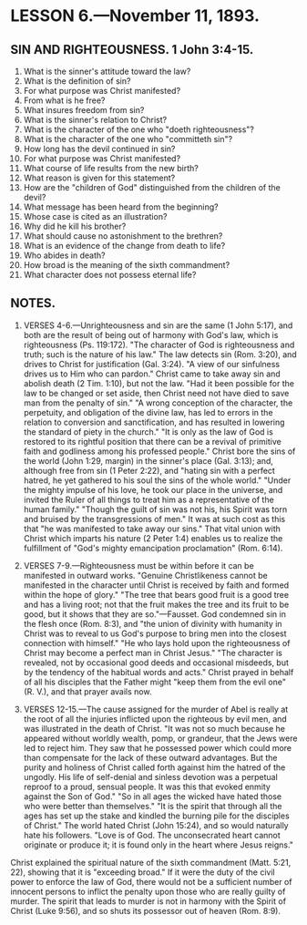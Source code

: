 # LESSON 6.—November 11, 1893.

## SIN AND RIGHTEOUSNESS. 1 John 3:4-15.

1. What is the sinner's attitude toward the law?
2. What is the definition of sin?
3. For what purpose was Christ manifested?
4. From what is he free?
5. What insures freedom from sin?
6. What is the sinner's relation to Christ?
7. What is the character of the one who "doeth righteousness"?
8. What is the character of the one who "committeth sin"?
9. How long has the devil continued in sin?
10. For what purpose was Christ manifested?
11. What course of life results from the new birth?
12. What reason is given for this statement?
13. How are the "children of God" distinguished from the children of the devil?
14. What message has been heard from the beginning?
15. Whose case is cited as an illustration?
16. Why did he kill his brother?
17. What should cause no astonishment to the brethren?
18. What is an evidence of the change from death to life?
19. Who abides in death?
20. How broad is the meaning of the sixth commandment?
21. What character does not possess eternal life?

## NOTES.

1. VERSES 4-6.—Unrighteousness and sin are the same (1 John 5:17), and both are the result of being out of harmony with God's law, which is righteousness (Ps. 119:172). "The character of God is righteousness and truth; such is the nature of his law." The law detects sin (Rom. 3:20), and drives to Christ for justification (Gal. 3:24). "A view of our sinfulness drives us to Him who can pardon." Christ came to take away sin and abolish death (2 Tim. 1:10), but not the law. "Had it been possible for the law to be changed or set aside, then Christ need not have died to save man from the penalty of sin." "A wrong conception of the character, the perpetuity, and obligation of the divine law, has led to errors in the relation to conversion and sanctification, and has resulted in lowering the standard of piety in the church." "It is only as the law of God is restored to its rightful position that there can be a revival of primitive faith and godliness among his professed people." Christ bore the sins of the world (John 1:29, margin) in the sinner's place (Gal. 3:13); and, although free from sin (1 Peter 2:22), and "hating sin with a perfect hatred, he yet gathered to his soul the sins of the whole world." "Under the mighty impulse of his love, he took our place in the universe, and invited the Ruler of all things to treat him as a representative of the human family." "Though the guilt of sin was not his, his Spirit was torn and bruised by the transgressions of men." It was at such cost as this that "he was manifested to take away our sins." That vital union with Christ which imparts his nature (2 Peter 1:4) enables us to realize the fulfillment of "God's mighty emancipation proclamation" (Rom. 6:14).

2. VERSES 7-9.—Righteousness must be within before it can be manifested in outward works. "Genuine Christlikeness cannot be manifested in the character until Christ is received by faith and formed within the hope of glory." "The tree that bears good fruit is a good tree and has a living root; not that the fruit makes the tree and its fruit to be good, but it shows that they are so."—Fausset. God condemned sin in the flesh once (Rom. 8:3), and "the union of divinity with humanity in Christ was to reveal to us God's purpose to bring men into the closest connection with himself." "He who lays hold upon the righteousness of Christ may become a perfect man in Christ Jesus." "The character is revealed, not by occasional good deeds and occasional misdeeds, but by the tendency of the habitual words and acts." Christ prayed in behalf of all his disciples that the Father might "keep them from the evil one" (R. V.), and that prayer avails now.

3. VERSES 12-15.—The cause assigned for the murder of Abel is really at the root of all the injuries inflicted upon the righteous by evil men, and was illustrated in the death of Christ. "It was not so much because he appeared without worldly wealth, pomp, or grandeur, that the Jews were led to reject him. They saw that he possessed power which could more than compensate for the lack of these outward advantages. But the purity and holiness of Christ called forth against him the hatred of the ungodly. His life of self-denial and sinless devotion was a perpetual reproof to a proud, sensual people. It was this that evoked enmity against the Son of God." "So in all ages the wicked have hated those who were better than themselves." "It is the spirit that through all the ages has set up the stake and kindled the burning pile for the disciples of Christ." The world hated Christ (John 15:24), and so would naturally hate his followers. "Love is of God. The unconsecrated heart cannot originate or produce it; it is found only in the heart where Jesus reigns."

Christ explained the spiritual nature of the sixth commandment (Matt. 5:21, 22), showing that it is "exceeding broad." If it were the duty of the civil power to enforce the law of God, there would not be a sufficient number of innocent persons to inflict the penalty upon those who are really guilty of murder. The spirit that leads to murder is not in harmony with the Spirit of Christ (Luke 9:56), and so shuts its possessor out of heaven (Rom. 8:9).